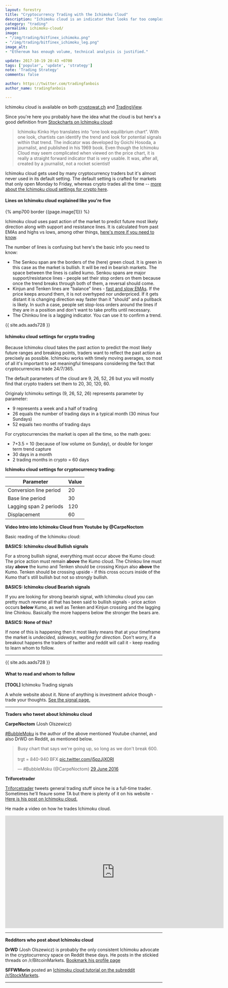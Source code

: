 ```yaml
---
layout: forestry
title: "Cryptocurrency Trading with the Ichimoku Cloud"
description: "Ichimoku cloud is an indicator that looks far too complex to learn for traders with 5 seconds attention spans. Once you know what it does it makes your trading so much easier though."
category: "trading"
permalink: ichimoku-cloud/
image:
- "/img/trading/bitfinex_ichimoku.png"
- "/img/trading/bitfinex_ichimoku_leg.png"
image_alt:
- "Ethereum has enough volume, technical analysis is justified."

update: 2017-10-19 20:43 +0700
tags: ['popular', 'update', 'strategy']
note: 'Trading Strategy'
comments: false

author: https://twitter.com/tradingfanbois
author_name: tradingfanbois

---
```


Ichimoku cloud is available on both [cryptowat.ch](https://cryptowat.ch/) and [TradingView](http://tradingview.go2cloud.org/aff_c?offer_id=2&aff_id=3223&url_id=23&file_id=199).

Since you're here you probably have the idea what the cloud is but here's a good definition from [Stockcharts on Ichimoku cloud](http://stockcharts.com/school/doku.php?id=chart_school:technical_indicators:ichimoku_cloud):

> Ichimoku Kinko Hyo translates into “one look equilibrium chart”. With one look, chartists can identify the trend and look for potential signals within that trend. The indicator was developed by Goichi Hosoda, a journalist, and published in his 1969 book. Even though the Ichimoku Cloud may seem complicated when viewed on the price chart, it is really a straight forward indicator that is very usable. It was, after all, created by a journalist, not a rocket scientist!

Ichimoku cloud gets used by many cryptocurrency traders but it's almost never used in its default setting. The default setting is crafted for markets that only open Monday to Friday, whereas crypto trades all the time -- [more about the Ichimoku cloud settings for crypto here](#settings).

#### Lines on Ichimoku cloud explained like you're five

{% amp700 border {{page.image[1]}} %}

Ichimoku cloud uses past action of the market to predict future most likely direction along with support and resistance lines.
It is calculated from past EMAs and highs vs lows, among other things, [here's more if you need to know](http://stockcharts.com/school/doku.php?id=chart_school:technical_indicators:ichimoku_cloud).

The number of lines is confusing but here's the basic info you need to know:

* The Senkou span are the borders of the (here) green cloud. It is green in this case as the market is bullish. It will be red in bearish markets. The space between the lines is called kumo. Senkou spans are major support/resistance lines - people set their stop orders on them because once the trend breaks through both of them, a reversal should come.
* Kinjun and Tenken lines are "balance" lines - [fast and slow EMAs](http://www.babypips.com/school/elementary/moving-averages/moving-average-crossover-trading.html). If the price keeps around them, it is not overhyped nor underpriced. If it gets distant it is changing direction way faster than it "should" and a pullback is likely. In such a case, people set stop-loss orders around the lines if they are in a position and don't want to take profits until necessary.
* The Chinkou line is a lagging indicator. You can use it to confirm a trend.

<div id="settings"></div>

{{ site.ads.aads728 }}


#### Ichimoku cloud settings for crypto trading

Because Ichimoku cloud takes the past action to predict the most likely future ranges and breaking points, traders want to reflect the past action as precisely as possible. Ichimoku works with timely moving averages, so most of all it's important to set meaningful timespans considering the fact that cryptocurrencies trade 24/7/365.

The default parameters of the cloud are 9, 26, 52, 26 but you will mostly find that crypto traders set them to 20, 30, 120, 60.

Originaly Ichimoku settings (9, 26, 52, 26) represents parameter by parameter:

* 9 represents a week and a half of trading
* 26 equals the number of trading days in a typical month (30 minus four Sundays)
* 52 equals two months of trading days

For cryptocurrencies the market is open all the time, so the math goes:  
* 7+3.5 = 10 (because of low volume on Sunday), or double for longer term trend capture
* 30 days in a month
* 2 trading months in crypto = 60 days

**Ichimoku cloud settings for cryptocurrency trading:**

| Parameter | Value |
| ---------- | ------- |
| Conversion line period | 20 |
| Base line period | 30 |
| Lagging span 2 periods | 120 |
| Displacement | 60 |

**Video Intro into Ichimoku Cloud from Youtube by @CarpeNoctom**

<div class=" clearfix adfix"><amp-iframe width="560px" height="315px"
  layout="responsive" sandbox="allow-scripts allow-same-origin allow-modals allow-popups allow-forms"
  src="https://www.youtube.com/embed/J3t2Tsn_Imk"><amp-img layout="fill" src="/img/ads/ad-placeholder.jpg"
   placeholder></amp-img></amp-iframe></div><div class="clearfix"></div>


Basic reading of the Ichimoku cloud:

**BASICS: Ichimoku cloud Bullish signals**

For a strong bullish signal, everything must occur above the Kumo cloud: The price action must remain **above** the Kumo cloud. The Chinkou line must stay **above** the kumo and Tenken should be crossing Kinjun also **above** the Kumo. Tenken should be crossing upside - if this cross occurs inside of the Kumo that's still bullish but not so strongly bullish.

**BASICS: Ichimoku cloud Bearish signals**

If you are looking for strong bearish signal, with Ichimoku cloud you can pretty much reverse all that has been said to bullish signals - price action occurs **below** Kumo, as well as Tenken and Kinjun crossing and the lagging line Chinkou. Basically the more happens below the stronger the bears are.

**BASICS: None of this?**

If none of this is happening then it most likely means that at your timeframe the market is *undecided, sideways, waiting for direction*. Don't worry, if a breakout happens the traders of twitter and reddit will call it - keep reading to learn whom to follow.

____________________________

{{ site.ads.aads728 }}

#### What to read and whom to follow

**[TOOL]** Ichimoku Trading signals

A whole website about it. None of anything is investment advice though - trade your thoughts. [See the signal page.](http://www.ichimokutrader.com/signals.html)

_________________________

**Traders who tweet about Ichimoku cloud**

**CarpeNoctom** (Josh Olszewicz)

[#BubbleMoku](https://twitter.com/CarpeNoctom) is the author of the above mentioned Youtube channel, and also DrWD on Reddit, as mentioned below.

<blockquote class="twitter-tweet" data-lang="en-gb"><p lang="en" dir="ltr">Busy chart that says we&#39;re going up, so long as we don&#39;t break 600. <br><br>trgt = 840-940 BFX <a href="https://t.co/j5pzJjXORI">pic.twitter.com/j5pzJjXORI</a></p>&mdash; #BubbleMoku (@CarpeNoctom) <a href="https://twitter.com/CarpeNoctom/status/748010819775041542">29 June 2016</a></blockquote>

**Triforcetrader**

[Triforcetrader](https://twitter.com/triforcetrader) tweets general trading stuff since he is a full-time trader. Sometimes he'll feaure some TA but there is plenty of it on his website - [Here is his post on Ichimoku cloud.](http://triforcetrader.com/trading/ichimoku/)

He made a video on how he trades Ichimoku cloud.

<iframe width="700" height="360" src="https://www.youtube.com/embed/p_Z6ogQIE6E" frameborder="0" allowfullscreen></iframe>

_______________________

**Redditors who post about Ichimoku cloud**

**DrWD** (Josh Olszewicz) is probably the only consistent Ichimoku advocate in the cryptocurrency space on Reddit these days. He posts in the stickied threads on /r/BitcoinMarkets. [Bookmark his profile page](https://www.reddit.com/user/drwd)

**SFFWMorin** posted an [Ichimoku cloud tutorial on the subreddit /r/StockMarkets](https://www.reddit.com/r/StockMarket/comments/434jrn/ichimoku_cloud_how_to_trade_guide/).

_____________________

